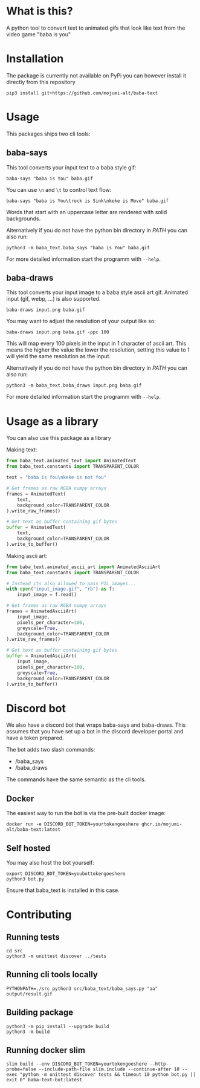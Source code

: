 # What is this?
A python tool to convert text to animated gifs that look like text from the video game "baba is you"

# Installation
The package is currently not available on PyPi you can however install it directly from this repository
    
    pip3 install git+https://github.com/mojumi-alt/baba-text


# Usage
This packages ships two cli tools:

## baba-says

This tool converts your input text to a baba style gif:

    baba-says "baba is You" baba.gif

You can use `\n` and `\t` to control text flow:

    baba-says "baba is You\trock is Sink\nkeke is Move" baba.gif

Words that start with an uppercase letter are rendered with solid backgrounds.

Alternatively if you do not have the python bin directory in *PATH* you can also run:

    python3 -m baba_text.baba_says "baba is You" baba.gif

For more detailed information start the programm with `--help`.

## baba-draws

This tool converts your input image to a baba style ascii art gif. Animated input (gif, webp, ...) is also supported.

    baba-draws input.png baba.gif

You may want to adjust the resolution of your output like so:

    baba-draws input.png baba.gif -ppc 100

This will map every 100 pixels in the input in 1 character of ascii art. This means the higher the value the lower the resolution, setting this value to 1 will yield the same resolution as the input.

Alternatively if you do not have the python bin directory in *PATH* you can also run:

    python3 -m baba_text.baba_draws input.png baba.gif

For more detailed information start the programm with `--help`.

# Usage as a library

You can also use this package as a library

Making text:
```python
from baba_text.animated_text import AnimatedText
from baba_text.constants import TRANSPARENT_COLOR

text = "baba is You\nkeke is not You"

# Get frames as raw RGBA numpy arrays
frames = AnimatedText(
    text,
    background_color=TRANSPARENT_COLOR
).write_raw_frames()

# Get text as buffer containing gif bytes
buffer = AnimatedText(
    text,
    background_color=TRANSPARENT_COLOR
).write_to_buffer()
```

Making ascii art:

```python
from baba_text.animated_ascii_art import AnimatedAsciiArt
from baba_text.constants import TRANSPARENT_COLOR

# Instead its also allowed to pass PIL images...
with open("input_image.gif", "rb") as f:
    input_image = f.read()

# Get frames as raw RGBA numpy arrays
frames = AnimatedAsciiArt(
    input_image,
    pixels_per_character=100,
    greyscale=True,
    background_color=TRANSPARENT_COLOR
).write_raw_frames()

# Get text as buffer containing gif bytes
buffer = AnimatedAsciiArt(
    input_image,
    pixels_per_character=100,
    greyscale=True,
    background_color=TRANSPARENT_COLOR
).write_to_buffer()
```

# Discord bot

We also have a discord bot that wraps baba-says and baba-draws. This assumes that you have set up a bot in the discord developer portal and have a token prepared.

The bot adds two slash commands:
- /baba_says
- /baba_draws

The commands have the same semantic as the cli tools.

## Docker
The easiest way to run the bot is via the pre-built docker image:

    docker run -e DISCORD_BOT_TOKEN=yourtokengoeshere ghcr.io/mojumi-alt/baba-text:latest

## Self hosted

You may also host the bot yourself:

    export DISCORD_BOT_TOKEN=youbottokengoeshere
    python3 bot.py

Ensure that baba_text is installed in this case.

# Contributing

## Running tests

    cd src
    python3 -m unittest discover ../tests

## Running cli tools locally

    PYTHONPATH=./src python3 src/baba_text/baba_says.py "aa" output/result.gif

## Building package

    python3 -m pip install --upgrade build
    python3 -m build

## Running docker slim

    slim build --env DISCORD_BOT_TOKEN=yourtokengoeshere --http-probe=false --include-path-file slim.include --continue-after 10 --exec "python -m unittest discover tests && timeout 10 python bot.py || exit 0" baba-text-bot:latest